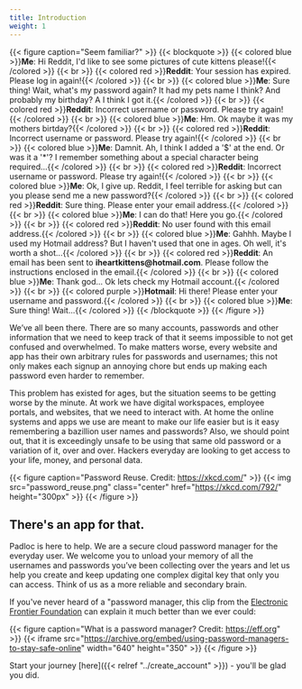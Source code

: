 ```yaml
---
title: Introduction
weight: 1
---
```


{{< figure caption="Seem familiar?" >}}
{{< blockquote >}}
{{< colored blue >}}**Me**: Hi Reddit, I'd like to see some pictures of cute kittens please!{{< /colored >}}
{{< br >}}
{{< colored red >}}**Reddit**: Your session has expired. Please log in again!{{< /colored >}}
{{< br >}}
{{< colored blue >}}**Me**: Sure thing! Wait, what's my password again? It had my pets name I think? And probably my birthday? A I think I got it.{{< /colored >}}
{{< br >}}
{{< colored red >}}**Reddit**: Incorrect username or password. Please try again!{{< /colored >}}
{{< br >}}
{{< colored blue >}}**Me**: Hm. Ok maybe it was my mothers birtday?{{< /colored >}}
{{< br >}}
{{< colored red >}}**Reddit**: Incorrect username or password. Please try again!{{< /colored >}}
{{< br >}}
{{< colored blue >}}**Me**: Damnit. Ah, I think I added a '\$' at the end. Or was it a '\*'? I remember something about a special character being required...{{< /colored >}}
{{< br >}}
{{< colored red >}}**Reddit**: Incorrect username or password. Please try again!{{< /colored >}}
{{< br >}}
{{< colored blue >}}**Me**: Ok, I give up. Reddit, I feel terrible for asking but can you please send me a new password?{{< /colored >}}
{{< br >}}
{{< colored red >}}**Reddit**: Sure thing. Please enter your email address.{{< /colored >}}
{{< br >}}
{{< colored blue >}}**Me**: I can do that! Here you go.{{< /colored >}}
{{< br >}}
{{< colored red >}}**Reddit**: No user found with this email address.{{< /colored >}}
{{< br >}}
{{< colored blue >}}**Me**: Gahhh. Maybe I used my Hotmail address? But I haven't used that one in ages. Oh well, it's worth a shot...{{< /colored >}}
{{< br >}}
{{< colored red >}}**Reddit**: An email has been sent to **iheartkittens\@hotmail.com**. Please follow the instructions enclosed in the email.{{< /colored >}}
{{< br >}}
{{< colored blue >}}**Me**: Thank god... Ok lets check my Hotmail account.{{< /colored >}}
{{< br >}}
{{< colored purple >}}**Hotmail**: Hi there! Please enter your username and password.{{< /colored >}}
{{< br >}}
{{< colored blue >}}**Me**: Sure thing! Wait...{{< /colored >}}
{{< /blockquote >}}
{{< /figure >}}

We’ve all been there. There are so many accounts, passwords and other information that we need to keep track of that it
seems impossible to not get confused and overwhelmed. To make matters worse, every website and app has their own
arbitrary rules for passwords and usernames; this not only makes each signup an annoying chore but ends up making each
password even harder to remember.

This problem has existed for ages, but the situation seems to be getting worse by the minute. At work we have digital
workspaces, employee portals, and websites, that we need to interact with. At home the online systems and apps we use
are meant to make our life easier but is it easy remembering a bazillion user names and passwords? Also, we should point
out, that it is exceedingly unsafe to be using that same old password or a variation of it, over and over. Hackers
everyday are looking to get access to your life, money, and personal data.

{{< figure caption="Password Reuse. Credit: <https://xkcd.com/>" >}} {{< img src="password_reuse.png" class="center"
href="https://xkcd.com/792/" height="300px" >}} {{< /figure >}}

## **There's an app for that.**

Padloc is here to help. We are a secure cloud password manager for the everyday user. We welcome you to unload your
memory of all the usernames and passwords you’ve been collecting over the years and let us help you create and keep
updating one complex digital key that only you can access. Think of us as a more reliable and secondary brain.

If you've never heard of a "password manager, this clip from the [Electronic Frontier
Foundation](https://ssd.eff.org/en/module/animated-overview-using-password-managers-stay-safe-online) can explain it
much better than we ever could:

{{< figure caption="What is a password manager? Credit: <https://eff.org>" >}} {{< iframe
src="https://archive.org/embed/using-password-managers-to-stay-safe-online" width="640" height="350" >}} {{< /figure >}}

Start your journey [here]({{< relref "../create_account" >}}) - you'll be glad you did.
